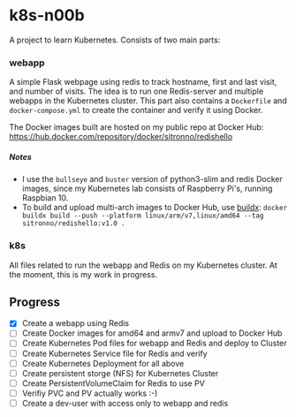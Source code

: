 # k8s-n00b

A project to learn Kubernetes. Consists of two main parts:

### webapp

A simple Flask webpage using redis to track hostname, first and last visit, and number of visits. The idea is to run one Redis-server and multiple webapps in the Kubernetes cluster.
This part also contains a `Dockerfile` and `docker-compose.yml` to create the container and verify it using Docker.

The Docker images built are hosted on my public repo at Docker Hub: https://hub.docker.com/repository/docker/sitronno/redishello

##### Notes

- I use the `bullseye` and `buster` version of python3-slim and redis Docker images, since my Kubernetes lab consists of Raspberry Pi's, running Raspbian 10.
- To build and upload multi-arch images to Docker Hub, use [buildx](https://github.com/docker/buildx): `docker buildx build --push --platform linux/arm/v7,linux/amd64 --tag sitronno/redishello:v1.0 .`

### k8s

All files related to run the webapp and Redis on my Kubernetes cluster. At the moment, this is my work in progress.

## Progress

- [x] Create a webapp using Redis
- [ ] Create Docker images for amd64 and armv7 and upload to Docker Hub
- [ ] Create Kubernetes Pod files for webapp and Redis and deploy to Cluster
- [ ] Create Kubernetes Service file for Redis and verify
- [ ] Create Kubernetes Deployment for all above
- [ ] Create persistent storge (NFS) for Kubernetes Cluster
- [ ] Create PersistentVolumeClaim for Redis to use PV
- [ ] Verifiy PVC and PV actually works :-)
- [ ] Create a dev-user with access only to webapp and redis
